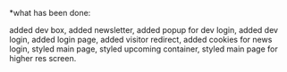 *what has been done: 


added dev box, added newsletter, added popup for dev login, added dev login, added login page, added visitor redirect, added cookies for news login, styled main page, styled upcoming container, styled main page for higher res screen.